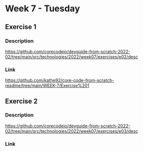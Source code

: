 # Week 7 - Tuesday

## Exercise 1

### Description

https://github.com/corecodeio/devguide-from-scratch-2022-02/tree/main/src/technologies/2022/week07/exercises/e02/desc

### Link

https://github.com/kathe92/core-code-from-scratch-readme/tree/main/WEEK-7/Exercise%201


## Exercise 2

### Description

https://github.com/corecodeio/devguide-from-scratch-2022-02/tree/main/src/technologies/2022/week07/exercises/e03/desc

### Link


